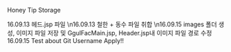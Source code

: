 Honey Tip Storage

16.09.13 헤드.jsp 파일
\n16.09.13 철한 + 동수 파일 취합 
\n16.09.15 images 폴더 생성, 이미지 파일 저장 및 GgulFacMain.jsp, Header.jsp내 이미지 파일 경로 수정
16.09.15 Test about Git Username Apply!!